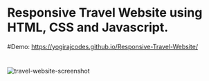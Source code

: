 # Responsive Travel Website using HTML, CSS and Javascript.

#Demo:
 https://yogirajcodes.github.io/Responsive-Travel-Website/
 
#
![travel-website-screenshot](https://github.com/yogirajcodes/Responsive-Travel-Website/assets/130918266/89a13319-2b66-46a6-8289-a2623628020d)
